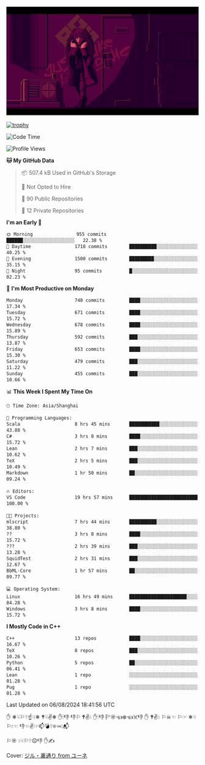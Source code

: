 ![](imgs/main.png)

[![trophy](https://github-profile-trophy.vercel.app/?username=NeilKleistGao&theme=dracula)](https://github.com/ryo-ma/github-profile-trophy)

<!--START_SECTION:waka-->
![Code Time](http://img.shields.io/badge/Code%20Time-1%2C254%20hrs%2047%20mins-blue)

![Profile Views](http://img.shields.io/badge/Profile%20Views-2-blue)

**🐱 My GitHub Data** 

> 📦 507.4 kB Used in GitHub's Storage 
 > 
> 🚫 Not Opted to Hire
 > 
> 📜 90 Public Repositories 
 > 
> 🔑 12 Private Repositories 
 > 
**I'm an Early 🐤** 

```text
🌞 Morning                955 commits         ██████░░░░░░░░░░░░░░░░░░░   22.38 % 
🌆 Daytime                1718 commits        ██████████░░░░░░░░░░░░░░░   40.25 % 
🌃 Evening                1500 commits        █████████░░░░░░░░░░░░░░░░   35.15 % 
🌙 Night                  95 commits          █░░░░░░░░░░░░░░░░░░░░░░░░   02.23 % 
```
📅 **I'm Most Productive on Monday** 

```text
Monday                   740 commits         ████░░░░░░░░░░░░░░░░░░░░░   17.34 % 
Tuesday                  671 commits         ████░░░░░░░░░░░░░░░░░░░░░   15.72 % 
Wednesday                678 commits         ████░░░░░░░░░░░░░░░░░░░░░   15.89 % 
Thursday                 592 commits         ███░░░░░░░░░░░░░░░░░░░░░░   13.87 % 
Friday                   653 commits         ████░░░░░░░░░░░░░░░░░░░░░   15.30 % 
Saturday                 479 commits         ███░░░░░░░░░░░░░░░░░░░░░░   11.22 % 
Sunday                   455 commits         ███░░░░░░░░░░░░░░░░░░░░░░   10.66 % 
```


📊 **This Week I Spent My Time On** 

```text
🕑︎ Time Zone: Asia/Shanghai

💬 Programming Languages: 
Scala                    8 hrs 45 mins       ███████████░░░░░░░░░░░░░░   43.88 % 
C#                       3 hrs 8 mins        ████░░░░░░░░░░░░░░░░░░░░░   15.72 % 
Lean                     2 hrs 7 mins        ███░░░░░░░░░░░░░░░░░░░░░░   10.62 % 
TeX                      2 hrs 5 mins        ███░░░░░░░░░░░░░░░░░░░░░░   10.49 % 
Markdown                 1 hr 50 mins        ██░░░░░░░░░░░░░░░░░░░░░░░   09.24 % 

🔥 Editors: 
VS Code                  19 hrs 57 mins      █████████████████████████   100.00 % 

🐱‍💻 Projects: 
mlscript                 7 hrs 44 mins       ██████████░░░░░░░░░░░░░░░   38.80 % 
??                       3 hrs 8 mins        ████░░░░░░░░░░░░░░░░░░░░░   15.72 % 
???                      2 hrs 39 mins       ███░░░░░░░░░░░░░░░░░░░░░░   13.28 % 
SquidTest                2 hrs 31 mins       ███░░░░░░░░░░░░░░░░░░░░░░   12.67 % 
BbML-Core                1 hr 57 mins        ██░░░░░░░░░░░░░░░░░░░░░░░   09.77 % 

💻 Operating System: 
Linux                    16 hrs 49 mins      █████████████████████░░░░   84.28 % 
Windows                  3 hrs 8 mins        ████░░░░░░░░░░░░░░░░░░░░░   15.72 % 
```

**I Mostly Code in C++** 

```text
C++                      13 repos            ████░░░░░░░░░░░░░░░░░░░░░   16.67 % 
TeX                      8 repos             ███░░░░░░░░░░░░░░░░░░░░░░   10.26 % 
Python                   5 repos             ██░░░░░░░░░░░░░░░░░░░░░░░   06.41 % 
Lean                     1 repo              ░░░░░░░░░░░░░░░░░░░░░░░░░   01.28 % 
Pug                      1 repo              ░░░░░░░░░░░░░░░░░░░░░░░░░   01.28 % 
```




 Last Updated on 06/08/2024 18:41:56 UTC
<!--END_SECTION:waka-->

✋ ❄☟⚐🕆☝☟❄ 🕈☟✌❄ ✋🕯👎 👎⚐ 🕈✌💧 ✋🕯👎 🏱☼☜❄☜☠👎 ✋ 🕈✌💧 ⚐☠☜ ⚐☞ ❄☟⚐💧☜ 👎☜✌☞📫💣🕆❄☜💧📬

⚐☼ 💧☟⚐🕆☹👎 ✋✍

Cover: [ジル・裏通り from ユーネ](https://www.pixiv.net/artworks/62127066)
